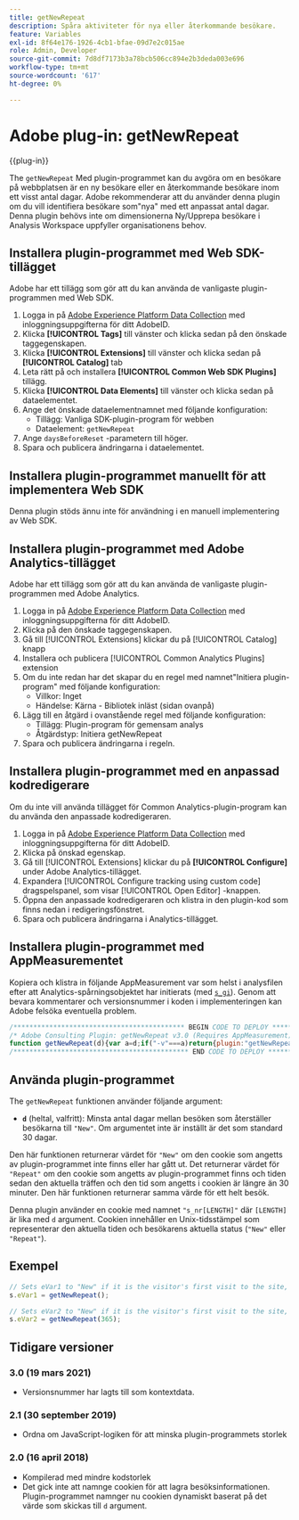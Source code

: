 ```yaml
---
title: getNewRepeat
description: Spåra aktiviteter för nya eller återkommande besökare.
feature: Variables
exl-id: 8f64e176-1926-4cb1-bfae-09d7e2c015ae
role: Admin, Developer
source-git-commit: 7d8df7173b3a78bcb506cc894e2b3deda003e696
workflow-type: tm+mt
source-wordcount: '617'
ht-degree: 0%

---
```


# Adobe plug-in: getNewRepeat

{{plug-in}}

The `getNewRepeat` Med plugin-programmet kan du avgöra om en besökare på webbplatsen är en ny besökare eller en återkommande besökare inom ett visst antal dagar. Adobe rekommenderar att du använder denna plugin om du vill identifiera besökare som&quot;nya&quot; med ett anpassat antal dagar. Denna plugin behövs inte om dimensionerna Ny/Upprepa besökare i Analysis Workspace uppfyller organisationens behov.

## Installera plugin-programmet med Web SDK-tillägget

Adobe har ett tillägg som gör att du kan använda de vanligaste plugin-programmen med Web SDK.

1. Logga in på [Adobe Experience Platform Data Collection](https://experience.adobe.com/data-collection) med inloggningsuppgifterna för ditt AdobeID.
1. Klicka **[!UICONTROL Tags]** till vänster och klicka sedan på den önskade taggegenskapen.
1. Klicka **[!UICONTROL Extensions]** till vänster och klicka sedan på **[!UICONTROL Catalog]** tab
1. Leta rätt på och installera **[!UICONTROL Common Web SDK Plugins]** tillägg.
1. Klicka **[!UICONTROL Data Elements]** till vänster och klicka sedan på dataelementet.
1. Ange det önskade dataelementnamnet med följande konfiguration:
   * Tillägg: Vanliga SDK-plugin-program för webben
   * Dataelement: `getNewRepeat`
1. Ange `daysBeforeReset` -parametern till höger.
1. Spara och publicera ändringarna i dataelementet.

## Installera plugin-programmet manuellt för att implementera Web SDK

Denna plugin stöds ännu inte för användning i en manuell implementering av Web SDK.

## Installera plugin-programmet med Adobe Analytics-tillägget

Adobe har ett tillägg som gör att du kan använda de vanligaste plugin-programmen med Adobe Analytics.

1. Logga in på [Adobe Experience Platform Data Collection](https://experience.adobe.com/data-collection) med inloggningsuppgifterna för ditt AdobeID.
1. Klicka på den önskade taggegenskapen.
1. Gå till [!UICONTROL Extensions] klickar du på [!UICONTROL Catalog] knapp
1. Installera och publicera [!UICONTROL Common Analytics Plugins] extension
1. Om du inte redan har det skapar du en regel med namnet&quot;Initiera plugin-program&quot; med följande konfiguration:
   * Villkor: Inget
   * Händelse: Kärna - Bibliotek inläst (sidan ovanpå)
1. Lägg till en åtgärd i ovanstående regel med följande konfiguration:
   * Tillägg: Plugin-program för gemensam analys
   * Åtgärdstyp: Initiera getNewRepeat
1. Spara och publicera ändringarna i regeln.

## Installera plugin-programmet med en anpassad kodredigerare

Om du inte vill använda tillägget för Common Analytics-plugin-program kan du använda den anpassade kodredigeraren.

1. Logga in på [Adobe Experience Platform Data Collection](https://experience.adobe.com/data-collection) med inloggningsuppgifterna för ditt AdobeID.
1. Klicka på önskad egenskap.
1. Gå till [!UICONTROL Extensions] klickar du på **[!UICONTROL Configure]** under Adobe Analytics-tillägget.
1. Expandera [!UICONTROL Configure tracking using custom code] dragspelspanel, som visar [!UICONTROL Open Editor] -knappen.
1. Öppna den anpassade kodredigeraren och klistra in den plugin-kod som finns nedan i redigeringsfönstret.
1. Spara och publicera ändringarna i Analytics-tillägget.

## Installera plugin-programmet med AppMeasurementet

Kopiera och klistra in följande AppMeasurement var som helst i analysfilen efter att Analytics-spårningsobjektet har initierats (med [`s_gi`](../functions/s-gi.md)). Genom att bevara kommentarer och versionsnummer i koden i implementeringen kan Adobe felsöka eventuella problem.

```js
/******************************************* BEGIN CODE TO DEPLOY *******************************************/
/* Adobe Consulting Plugin: getNewRepeat v3.0 (Requires AppMeasurement) */
function getNewRepeat(d){var a=d;if("-v"===a)return{plugin:"getNewRepeat",version:"3.0"};var d=function(){if("undefined"!==typeof window.s_c_il)for(var c=0,b;c<window.s_c_il.length;c++)if(b=window.s_c_il[c],b._c&&"s_c"===b._c)return b}();"undefined"!==typeof d&&(d.contextData.getNewRepeat="3.0");window.cookieWrite=window.cookieWrite||function(c,b,f){if("string"===typeof c){var h=window.location.hostname,a=window.location.hostname.split(".").length-1;if(h&&!/^[0-9.]+$/.test(h)){a=2<a?a:2;var e=h.lastIndexOf(".");if(0<=e){for(;0<=e&&1<a;)e=h.lastIndexOf(".",e-1),a--;e=0<e?h.substring(e):h}}g=e;b="undefined"!==typeof b?""+b:"";if(f||""===b)if(""===b&&(f=-60),"number"===typeof f){var d=new Date;d.setTime(d.getTime()+6E4*f)}else d=f;return c&&(document.cookie=encodeURIComponent(c)+"="+encodeURIComponent(b)+"; path=/;"+(f?" expires="+d.toUTCString()+";":"")+(g?" domain="+g+";":""),"undefined"!==typeof cookieRead)?cookieRead(c)===b:!1}};window.cookieRead=window.cookieRead||function(c){if("string"===typeof c)c=encodeURIComponent(c);else return"";var b=" "+document.cookie,a=b.indexOf(" "+c+"="),d=0>a?a:b.indexOf(";",a);return(c=0>a?"":decodeURIComponent(b.substring(a+2+c.length,0>d?b.length:d)))?c:""};a=a?a:30;d="s_nr"+a;var k=new Date,m=cookieRead(d),n=m.split("-"),l=k.getTime();k.setTime(l+864E5*a);if(""===m||18E5>l-n[0]&&"New"===n[1])return cookieWrite(d,l+"-New",k),"New";cookieWrite(d,l+"-Repeat",k);return"Repeat"};
/******************************************** END CODE TO DEPLOY ********************************************/
```

## Använda plugin-programmet

The `getNewRepeat` funktionen använder följande argument:

* **`d`** (heltal, valfritt): Minsta antal dagar mellan besöken som återställer besökarna till `"New"`. Om argumentet inte är inställt är det som standard 30 dagar.

Den här funktionen returnerar värdet för `"New"` om den cookie som angetts av plugin-programmet inte finns eller har gått ut. Det returnerar värdet för `"Repeat"` om den cookie som angetts av plugin-programmet finns och tiden sedan den aktuella träffen och den tid som angetts i cookien är längre än 30 minuter. Den här funktionen returnerar samma värde för ett helt besök.

Denna plugin använder en cookie med namnet `"s_nr[LENGTH]"` där `[LENGTH]` är lika med `d` argument. Cookien innehåller en Unix-tidsstämpel som representerar den aktuella tiden och besökarens aktuella status (`"New"` eller `"Repeat"`).

## Exempel

```js
// Sets eVar1 to "New" if it is the visitor's first visit to the site, or they have not visited in at least 30 days. Otherwise, sets eVar1 to "Repeat".
s.eVar1 = getNewRepeat();

// Sets eVar2 to "New" if it is the visitor's first visit to the site, or they have not visited in at least a year (365 days). Otherwise, sets eVar2 to "Repeat".
s.eVar2 = getNewRepeat(365);
```

## Tidigare versioner

### 3.0 (19 mars 2021)

* Versionsnummer har lagts till som kontextdata.

### 2.1 (30 september 2019)

* Ordna om JavaScript-logiken för att minska plugin-programmets storlek

### 2.0 (16 april 2018)

* Kompilerad med mindre kodstorlek
* Det gick inte att namnge cookien för att lagra besöksinformationen. Plugin-programmet namnger nu cookien dynamiskt baserat på det värde som skickas till `d` argument.
